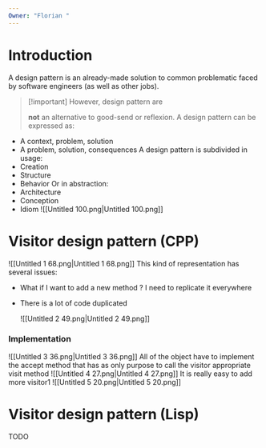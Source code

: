 ```yaml
---
Owner: "Florian "
---
```

# Introduction
A design pattern is an already-made solution to common problematic faced by software engineers (as well as other jobs).

> [!important] However, design pattern are
> 
> **not** an alternative to good-send or reflexion.
A design pattern can be expressed as:
- A context, problem, solution
- A problem, solution, consequences
A design pattern is subdivided in usage:
- Creation
- Structure
- Behavior
Or in abstraction:
- Architecture
- Conception
- Idiom
![[Untitled 100.png|Untitled 100.png]]
# Visitor design pattern (CPP)
![[Untitled 1 68.png|Untitled 1 68.png]]
This kind of representation has several issues:
- What if I want to add a new method ? I need to replicate it everywhere
- There is a lot of code duplicated
    
    ![[Untitled 2 49.png|Untitled 2 49.png]]
    
### Implementation
![[Untitled 3 36.png|Untitled 3 36.png]]
All of the object have to implement the accept method that has as only purpose to call the visitor appropriate visit method
![[Untitled 4 27.png|Untitled 4 27.png]]
It is really easy to add more visitor1
![[Untitled 5 20.png|Untitled 5 20.png]]
# Visitor design pattern (Lisp)
TODO
